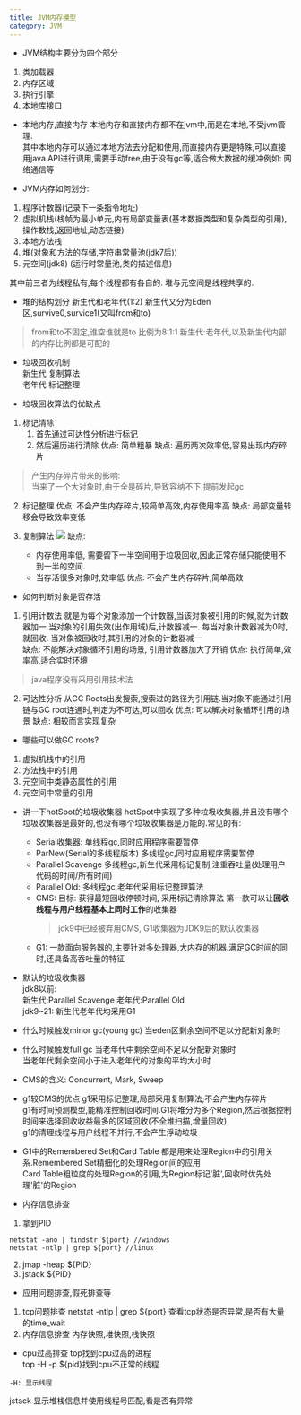 ```yaml
---
title: JVM内存模型
category: JVM
---
```

- JVM结构主要分为四个部分
1. 类加载器
2. 内存区域
3. 执行引擎
4. 本地库接口

- 本地内存,直接内存
本地内存和直接内存都不在jvm中,而是在本地,不受jvm管理.  
其中本地内存可以通过本地方法去分配和使用,而直接内存更是特殊,可以直接用java API进行调用,需要手动free,由于没有gc等,适合做大数据的缓冲例如: 网络通信等

- JVM内存如何划分:
1. 程序计数器(记录下一条指令地址)
2. 虚拟机栈(栈帧为最小单元,内有局部变量表(基本数据类型和复杂类型的引用),操作数栈,返回地址,动态链接)
3. 本地方法栈
4. 堆(对象和方法的存储,字符串常量池(jdk7后))
5. 元空间(jdk8) (运行时常量池,类的描述信息)

其中前三者为线程私有,每个线程都有各自的.  堆与元空间是线程共享的.  

- 堆的结构划分
新生代和老年代(1:2)
新生代又分为Eden区,survive0,survice1(又叫from和to)
> from和to不固定,谁空谁就是to
比例为8:1:1
新生代:老年代,以及新生代内部的内存比例都是可配的

- 垃圾回收机制  
新生代 复制算法  
老年代 标记整理  

- 垃圾回收算法的优缺点
1. 标记清除
    1. 首先通过可达性分析进行标记
    2. 然后遍历进行清除
优点: 简单粗暴
缺点: 遍历两次效率低,容易出现内存碎片
> 产生内存碎片带来的影响:   
当来了一个大对象时,由于全是碎片,导致容纳不下,提前发起gc

2. 标记整理
优点: 不会产生内存碎片,较简单高效,内存使用率高
缺点: 局部变量转移会导致效率变低

3. 复制算法
![](https://s2.51cto.com/oss/202203/21/3413e365954f52e4468691303d6aefce186a7f.png)
缺点: 
   - 内存使用率低, 需要留下一半空间用于垃圾回收,因此正常存储只能使用不到一半的空间.
   - 当存活很多对象时,效率低
优点: 不会产生内存碎片,简单高效

- 如何判断对象是否存活
1. 引用计数法
就是为每个对象添加一个计数器,当该对象被引用的时候,就为计数器加一.当对象的引用失效(出作用域)后,计数器减一. 每当对象计数器减为0时,就回收. 当对象被回收时,其引用的对象的计数器减一  
缺点: 不能解决对象循环引用的场景, 引用计数器加大了开销
优点: 执行简单,效率高,适合实时环境
> java程序没有采用引用技术法
2. 可达性分析
从GC Roots出发搜索,搜索过的路径为引用链.当对象不能通过引用链与GC root连通时,判定为不可达,可以回收
优点: 可以解决对象循环引用的场景
缺点: 相较而言实现复杂

- 哪些可以做GC roots?
1. 虚拟机栈中的引用
2. 方法栈中的引用
3. 元空间中类静态属性的引用
4. 元空间中常量的引用

- 讲一下hotSpot的垃圾收集器
hotSpot中实现了多种垃圾收集器,并且没有哪个垃圾收集器是最好的,也没有哪个垃圾收集器是万能的.常见的有:
   - Serial收集器:
        单线程gc,同时应用程序需要暂停
   - ParNew(Serial的多线程版本)
        多线程gc,同时应用程序需要暂停
   - Parallel Scavenge
        多线程gc,新生代采用标记复制,注重吞吐量(处理用户代码的时间/所有时间)
   - Parallel Old:
        多线程gc,老年代采用标记整理算法
   - CMS:
        目标: 获得最短回收停顿时间,
        采用标记清除算法
        第一款可以让**回收线程与用户线程基本上同时工作**的收集器
        > jdk9中已经被弃用CMS, G1收集器为JDK9后的默认收集器
   - G1: 
        一款面向服务器的,主要针对多处理器,大内存的机器.满足GC时间的同时,还具备高吞吐量的特征


- 默认的垃圾收集器  
jdk8以前:  
新生代:Parallel Scavenge  老年代:Parallel Old  
jdk9~21: 新生代老年代均采用G1

- 什么时候触发minor gc(young gc)
当eden区剩余空间不足以分配新对象时

- 什么时候触发full gc
当老年代中剩余空间不足以分配新对象时  
当老年代剩余空间小于进入老年代的对象的平均大小时  

- CMS的含义:
Concurrent, Mark, Sweep

- g1较CMS的优点
g1采用标记整理,局部采用复制算法;不会产生内存碎片   
g1有时间预测模型,能精准控制回收时间.G1将堆分为多个Region,然后根据控制时间来选择回收收益最多的区域回收(不全堆扫描,增量回收)  
g1的清理线程与用户线程不并行,不会产生浮动垃圾  

- G1中的Remembered Set和Card Table
都是用来处理Region中的引用关系.Remembered Set精细化的处理Region间的应用  
Card Table粗粒度的处理Region的引用,为Region标记'脏',回收时优先处理'脏'的Region   



- 内存信息排查
1. 拿到PID
```
netstat -ano | findstr ${port} //windows
netstat -ntlp | grep ${port} //linux
```
2. jmap -heap ${PID}
3. jstack ${PID}

- 应用问题排查,假死排查等
1. tcp问题排查
netstat -ntlp | grep ${port}
查看tcp状态是否异常,是否有大量的time_wait
2. 内存信息排查
内存快照,堆快照,栈快照

- cpu过高排查
top找到cpu过高的进程   
top -H -p ${pid}找到cpu不正常的线程  
```
-H: 显示线程
```
jstack 显示堆栈信息并使用线程号匹配,看是否有异常
